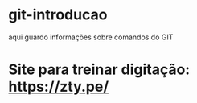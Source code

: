 # git-introducao
aqui guardo informações sobre comandos do GIT

# Site para treinar digitação: https://zty.pe/


